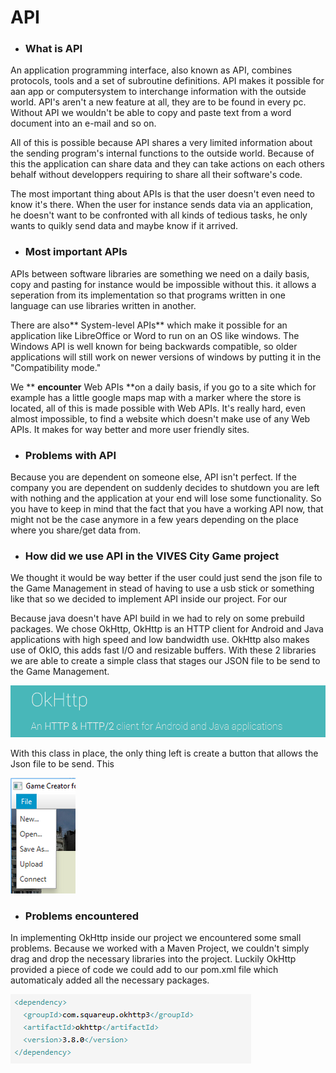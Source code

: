 # API

* ### What is API

An application programming interface, also known as API, combines protocols, tools and a set of subroutine definitions. API makes it possible for aan app or computersystem to interchange information with the outside world. API's aren't a new feature at all, they are to be found in every pc. Without API we wouldn't be able to copy and paste text from a word document into an e-mail and so on.

All of this is possible because API shares a very limited information about the sending program's internal functions to the outside world. Because of this the application can share data and they can take actions on each others behalf without developpers requiring to share all their software's code.

The most important thing about APIs is that the user doesn't even need to know it's there. When the user for instance sends data via an application, he doesn't want to be confronted with all kinds of tedious tasks, he only wants to quikly send data and maybe know if it arrived.

* ### Most important APIs

APIs between software libraries are something we need on a daily basis, copy and pasting for instance would be impossible without this. it allows a seperation from its implementation so that programs written in one language can use libraries written in another.

There are also** System-level APIs** which make it possible for an application like LibreOffice or Word to run on an OS like windows. The Windows API is well known for being backwards compatible, so older applications will still work on newer versions of windows by putting it in the "Compatibility mode."

We ** **encounter** Web APIs **on a daily basis, if you go to a site which for example has a little google maps map with a marker where the store is located, all of this is made possible with Web APIs. It's really hard, even almost impossible, to find a website which doesn't make use of any Web APIs. It makes for way better and more user friendly sites.

* ### Problems with API

Because you are dependent on someone else, API isn't perfect. If the company you are dependent on suddenly decides to shutdown you are left with nothing and the application at your end will lose some functionality. So you have to keep in mind that the fact that you have a working API now, that might not be the case anymore in a few years depending on the place where you share/get data from.

* ### How did we use API in the VIVES City Game project

We thought it would be way better if the user could just send the json file to the Game Management in stead of having to use a usb stick or something like that so we decided to implement API inside our project. For our 

Because java doesn't have API build in we had to rely on some prebuild packages. We chose OkHttp, OkHttp is an HTTP client for Android and Java applications with high speed and low bandwidth use. OkHttp also makes use of OkIO, this adds fast I/O and resizable buffers. With these 2 libraries we are able to create a simple class that stages our JSON file to be send to the Game Management.

![](/assets/OkHttp.png)

With this class in place, the only thing left is create a button that allows the Json file to be send. This

![](/assets/upload.png)

* ### Problems encountered

In implementing OkHttp inside our project we encountered some small problems. Because we worked with a Maven Project, we couldn't simply drag and drop the necessary libraries into the project. Luckily OkHttp provided a piece of code we could add to our pom.xml file which automaticaly added all the necessary packages.

![](/assets/OkHttp2.png)

### 



